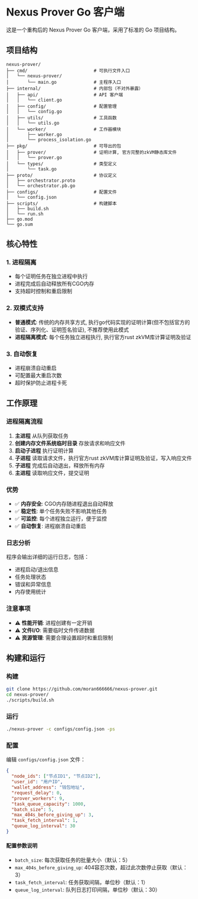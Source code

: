 # Nexus Prover Go 客户端

这是一个重构后的 Nexus Prover Go 客户端，采用了标准的 Go 项目结构。

## 项目结构

```
nexus-prover/
├── cmd/                         # 可执行文件入口
│   └── nexus-prover/
│       └── main.go              # 主程序入口
├── internal/                    # 内部包（不对外暴露）
│   ├── api/                     # API 客户端
│   │   └── client.go
│   ├── config/                  # 配置管理
│   │   └── config.go
│   ├── utils/                   # 工具函数
│   │   └── utils.go
│   └── worker/                  # 工作器模块
│       ├── worker.go
│       └── process_isolation.go
├── pkg/                         # 可导出的包
│   ├── prover/                  # 证明计算, 官方完整的zkVM静态库文件
│   │   └── prover.go
│   └── types/                   # 类型定义
│       └── task.go
├── proto/                       # 协议定义
│   ├── orchestrator.proto
│   └── orchestrator.pb.go
├── configs/                     # 配置文件
│   └── config.json
├── scripts/                     # 构建脚本
│   ├── build.sh
│   └── run.sh
├── go.mod
└── go.sum
```
## 核心特性

### 1. 进程隔离
- 每个证明任务在独立进程中执行
- 进程完成后自动释放所有CGO内存
- 支持超时控制和重启限制

### 2. 双模式支持
- **普通模式**: 传统的内存共享方式, 执行go代码实现的证明计算(但不包括官方的验证、序列化、证明签名验证), 不推荐使用此模式
- **进程隔离模式**: 每个任务独立进程执行, 执行官方rust zkVM库计算证明及验证

### 3. 自动恢复
- 进程崩溃自动重启
- 可配置最大重启次数
- 超时保护防止进程卡死

## 工作原理

### 进程隔离流程
1. **主进程** 从队列获取任务
2. **创建内存文件系统临时目录** 存放请求和响应文件
3. **启动子进程** 执行证明计算
4. **子进程** 读取请求文件，执行官方rust zkVM库计算证明及验证，写入响应文件
5. **子进程** 完成后自动退出，释放所有内存
6. **主进程** 读取响应文件，提交证明

### 优势
- ✅ **内存安全**: CGO内存随进程退出自动释放
- ✅ **稳定性**: 单个任务失败不影响其他任务
- ✅ **可监控**: 每个进程独立运行，便于监控
- ✅ **自动恢复**: 进程崩溃自动重启

### 日志分析
程序会输出详细的运行日志，包括：
- 进程启动/退出信息
- 任务处理状态
- 错误和异常信息
- 内存使用统计

### 注意事项
- ⚠️ **性能开销**: 进程创建有一定开销
- ⚠️ **文件I/O**: 需要临时文件传递数据
- ⚠️ **资源管理**: 需要合理设置超时和重启限制

## 构建和运行

### 构建
```bash
git clone https://github.com/moran666666/nexus-prover.git
cd nexus-prover/
./scripts/build.sh
```

### 运行
```bash
./nexus-prover -c configs/config.json -ps
```

### 配置
编辑 `configs/config.json` 文件：
```json
{
  "node_ids": ["节点ID1", "节点ID2"],
  "user_id": "用户ID",
  "wallet_address": "钱包地址",
  "request_delay": 0,
  "prover_workers": 9,
  "task_queue_capacity": 1000,
  "batch_size": 5,
  "max_404s_before_giving_up": 3,
  "task_fetch_interval": 1,
  "queue_log_interval": 30
}
```

#### 配置参数说明
- `batch_size`: 每次获取任务的批量大小（默认：5）
- `max_404s_before_giving_up`: 404容忍次数，超过此次数停止获取（默认：3）
- `task_fetch_interval`: 任务获取间隔，单位秒（默认：1）
- `queue_log_interval`: 队列日志打印间隔，单位秒（默认：30）
